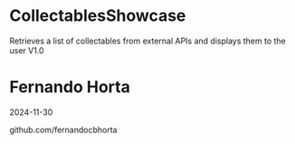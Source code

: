 # CollectablesShowcase
 Retrieves a list of collectables from external APIs and displays them to the user
 V1.0

# Fernando Horta
 2024-11-30

 github.com/fernandocbhorta